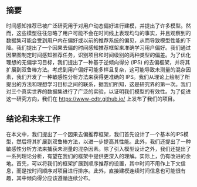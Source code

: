 ## 摘要

时间感知推荐已被广泛研究用于对用户动态偏好进行建模，并提出了许多模型。然而，这些模型往往忽略了用户可能不会在时间线上表现均匀的事实，并且观察到的数据集可能会受到用户内在偏好或以前的推荐系统的偏见，从而导致模型性能的下降。我们提出了一个因果去偏的时间感知推荐框架来准确学习用户偏好。我们通过因果图制定时间感知推荐任务，识别项目和时间级别的两种类型的偏差。为了优化理想的无偏学习目标，我们提出了一种基于逆倾向得分 (IPS) 的去偏框架，并将其扩展到双鲁棒方法。考虑到用户偏好可能多样且复杂，这可能导致未测量的混杂因素，我们开发了一种敏感性分析方法来获得更准确的 IPS。我们从理论上绘制了所提出的方法和理想学习目标之间的联系，据我们所知，这是研究界的第一次。我们对三个真实世界的数据集进行了广泛的实验，以证明我们模型的有效性。为了促进这一研究方向，我们在 https://www-cdtr.github.io/ 上发布了我们的项目。


## 结论和未来工作

在本文中，我们提出了一个因果去偏推荐框架，我们首先设计了一个基本的IPS模型，然后将其扩展到双鲁棒方法，以进一步提高其性能。此外，我们还提出了一种敏感性分析方法来捕获未测量的混杂因素。除了引入模型设计之外，我们还提出了一系列理论分析，有望在我们的框架中提供更深入的理解。实际上，仍有改进的余地。首先，可以将我们的框架扩展到顺序推荐的设置，其中时间不用作上下文信息，而是按时间顺序对项目进行排序。此外，直接建模连续时间信息也可能很有趣，其中倾向得分应该遵循连续分布。